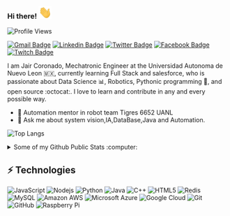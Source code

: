 ### Hi there! <img src="https://raw.githubusercontent.com/JairCoronado/JairCoronado/master/wave.gif" width="30px">

![Profile Views](https://komarev.com/ghpvc/?username=JairCoronado&color=blue)


[![Gmail Badge](https://img.shields.io/badge/Gmail-D14836?style=for-the-badge&logo=gmail&logoColor=white)](mailto:jair.coronadope@gmail.com "Connect via Email")
[![Linkedin Badge](https://img.shields.io/badge/LinkedIn-0077B5?style=for-the-badge&logo=linkedin&logoColor=white)](https://www.linkedin.com/in/jair-coronado-perales/ "Connect on LinkedIn")
[![Twitter Badge](https://img.shields.io/badge/Twitter-1DA1F2?style=for-the-badge&logo=twitter&logoColor=white)](https://twitter.com/Yacko72 "Follow on Twitter")
[![Facebook Badge](https://img.shields.io/badge/Facebook-1877F2?style=for-the-badge&logo=facebook&logoColor=white)](https://www.facebook.com/jaco1020/ "Connect on Facebook")
[![Twitch Badge](https://img.shields.io/badge/Twitch-9146FF?style=for-the-badge&logo=twitch&logoColor=white)](https://www.twitch.tv/jaco72 "Follow on Twitch")

I am Jair Coronado, Mechatronic Engineer at the Universidad Autonoma de Nuevo Leon 🇲🇽, currently learning Full Stack and salesforce, who is passionate about Data Science  :bar_chart:, Robotics, Pythonic programming :snake:, and open source :octocat:. I love to learn and contribute in any and every possible way.

- 🤖 Automation mentor in robot team Tigres 6652 UANL
- 💬 Ask me about system vision,IA,DataBase,Java and Automation.


![Top Langs](https://github-readme-stats.vercel.app/api/top-langs/?username=aemmadi&hide=TeX&layout=compact)

<details>
  <summary>Some of my Github Public Stats :computer:</summary>
  
   ![Github Stats](https://github-readme-stats.vercel.app/api?username=JairCoronado&count_private=true&show_icons=true&include_all_commits=true)

  ----
  
</details>

## ⚡ Technologies
 
![JavaScript](https://img.shields.io/badge/-JavaScript-black?style=flat-square&logo=javascript)
![Nodejs](https://img.shields.io/badge/-Nodejs-black?style=flat-square&logo=Node.js)
![Python](https://img.shields.io/badge/-Python-black?style=flat-square&logo=Python)
![Java](https://img.shields.io/badge/-java-E34A86?style=flat-square&logo=java)
![C++](https://img.shields.io/badge/-C++-00599C?style=flat-square&logo=c)
![HTML5](https://img.shields.io/badge/-HTML5-E34F26?style=flat-square&logo=html5&logoColor=white)
![Redis](https://img.shields.io/badge/-Redis-black?style=flat-square&logo=Redis)
![MySQL](https://img.shields.io/badge/-MySQL-black?style=flat-square&logo=mysql)
![Amazon AWS](https://img.shields.io/badge/Amazon%20AWS-232F3E?style=flat-square&logo=amazon-aws)
![Microsoft Azure](https://img.shields.io/badge/Microsoft%20Azure-232F7E?style=flat-square&logo=microsoft-azure)
![Google Cloud](https://img.shields.io/badge/Google%20Cloud-black?style=flat-square&logo=google-cloud)
![Git](https://img.shields.io/badge/-Git-black?style=flat-square&logo=git)
![GitHub](https://img.shields.io/badge/-GitHub-181717?style=flat-square&logo=github)
![Raspberry Pi](https://img.shields.io/badge/-Raspberry%20Pi-C51A4A?style=flat-square&logo=Raspberry-Pi)


